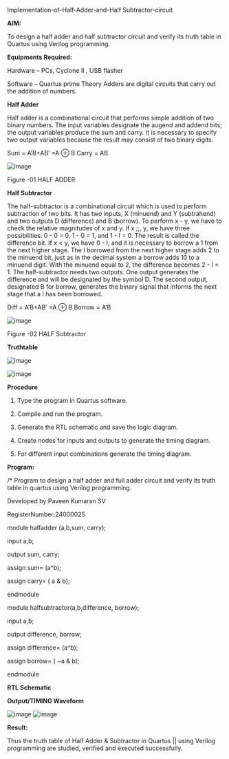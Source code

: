 
Implementation-of-Half-Adder-and-Half Subtractor-circuit

**AIM:**

To design a half adder and half subtractor circuit and verify its truth table in Quartus using Verilog programming.

**Equipments Required:**

Hardware – PCs, Cyclone II , USB flasher 

Software – Quartus prime Theory Adders are digital circuits that carry out the addition of numbers.

**Half Adder**

Half adder is a combinational circuit that performs simple addition of two binary numbers. The input variables designate the augend and addend bits; the output variables produce the sum and carry. It is necessary to specify two output variables because the result may consist of two binary digits.

Sum = A’B+AB’ =A ⊕ B Carry = AB

![image](https://github.com/user-attachments/assets/03875678-819e-45a7-bff5-e0c788478b48)


Figure -01 HALF ADDER

**Half Subtractor**

The half-subtractor is a combinational circuit which is used to perform subtraction of two bits. It has two inputs, X (minuend) and Y (subtrahend) and two outputs D (difference) and B (borrow). To perform x - y, we have to check the relative magnitudes of x and y. If x ;;, y, we have three possibilities: 0 - 0 = 0, 1 - 0 = 1, and 1 - I = 0. The result is called the difference bit. If x < y, we have 0 - I, and it is necessary to borrow a 1 from the next higher stage. The I borrowed from the next higher stage adds 2 to the minuend bit, just as in the decimal system a borrow adds 10 to a minuend digit. With the minuend equal to 2, the difference becomes 2 - I = 1. The half-subtractor needs two outputs. One output generates the difference and will be designated by the symbol D. The second output, designated B for borrow, generates the binary signal that informs the next stage that a I has been borrowed. 

Diff = A’B+AB’ =A ⊕ B
Borrow = A’B

 ![image](https://github.com/user-attachments/assets/250d992d-7f35-4643-9537-abc8567ef497)


Figure -02 HALF Subtractor

**Truthtable**

![image](https://github.com/user-attachments/assets/8089d2a9-f73c-47ac-b753-3bc61307918b)

![image](https://github.com/user-attachments/assets/66b95bea-0dff-493a-b8c8-c071aa5f58f8)


**Procedure**

1.	Type the program in Quartus software.

2.	Compile and run the program.

3.	Generate the RTL schematic and save the logic diagram.

4.	Create nodes for inputs and outputs to generate the timing diagram.

5.	For different input combinations generate the timing diagram.


**Program:**

/* Program to design a half adder and full adder circuit and verify its truth table in quartus using Verilog programming.

Developed by:Paveen Kumaran SV

RegisterNumber:24000025

module halfadder (a,b,sum, carry);

input a,b;

output sum, carry;

assign sum= (a^b);

assign carry= ( a & b);

endmodule


module halfsubtractor(a,b,difference, borrow);

input a,b;

output difference, borrow;

assign difference= (a^b);

assign borrow= ( ~a & b);

endmodule

**RTL Schematic**

**Output/TIMING Waveform**

![image](https://github.com/user-attachments/assets/8519c469-9dc3-49eb-aa08-d6bda7acc95c)
![image](https://github.com/user-attachments/assets/dc44becd-bf02-4bbd-b804-e99528acb917)

**Result:**

 Thus the truth table of Half Adder & Subtractor in Quartus || using Verilog programming are studied, verified and executed successfully.
